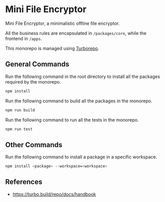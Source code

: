 # Mini File Encryptor

Mini File Encryptor, a minimalistic offline file encryptor.

All the business rules are encapsulated in `/packages/core`, while the frontend in `/apps`.

This monorepo is managed using [Turborepo](https://turbo.build/repo).

## General Commands

Run the following command in the root directory to install all the packages required by the monorepo.

```bash
npm install
```

Run the following command to build all the packages in the monorepo.

```bash
npm run build
```

Run the following command to run all the tests in the monorepo.

```bash
npm run test
```

## Other Commands

Run the following command to install a package in a specific workspace.

```bash
npm install <package> --workspace=<workspace>
```

## References

- <https://turbo.build/repo/docs/handbook>
